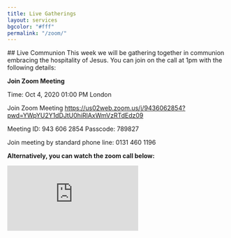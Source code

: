 ```yaml
---
title: Live Gatherings
layout: services
bgcolor: "#fff"
permalink: "/zoom/"
---
```

<div class='row'>
<div class="col-lg-12 text-normal">
## Live Communion 
This week we will be gathering together in communion embracing the hospitality of Jesus. You can join on the call at 1pm with the following details:

**Join Zoom Meeting**

Time: Oct 4, 2020 01:00 PM London

Join Zoom Meeting
<a href='https://us02web.zoom.us/j/9436062854?pwd=YWpYU2Y1dDJtU0hiRlAxWmVzRTdEdz09'>https://us02web.zoom.us/j/9436062854?pwd=YWpYU2Y1dDJtU0hiRlAxWmVzRTdEdz09</a>

Meeting ID: 943 606 2854
Passcode: 789827


Join meeting by standard phone line: 0131 460 1196


**Alternatively, you can watch the zoom call below:**

<div class="video-container">
<iframe src="https://www.youtube.com/embed/QEJPE13GSL4" frameborder="0" allow="accelerometer; autoplay; encrypted-media; gyroscope; picture-in-picture" class="video" allowfullscreen></iframe>
</div>

</div>
</div>